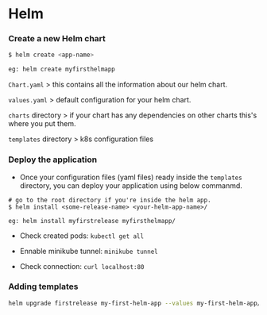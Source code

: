 # Helm

### Create a new Helm chart
```bash
$ helm create <app-name>

eg: helm create myfirsthelmapp
```

`Chart.yaml` > this contains all the information about our helm chart.

`values.yaml` > default configuration for your helm chart.

`charts` directory > if your chart has any dependencies on other charts this's where you put them.

`templates` directory > k8s configuration files

### Deploy the application

- Once your configuration files (yaml files) ready inside the  `templates` directory, you can deploy your application using below commanmd.
```
# go to the root directory if you're inside the helm app.
$ helm install <some-release-name> <your-helm-app-name>/

eg: helm install myfirstrelease myfirsthelmapp/
```

- Check created pods: `kubectl get all`

- Ennable minikube tunnel: `minikube tunnel`

- Check connection: `curl localhost:80`


### Adding templates

```bash
helm upgrade firstrelease my-first-helm-app --values my-first-helm-app/values.yaml
```

